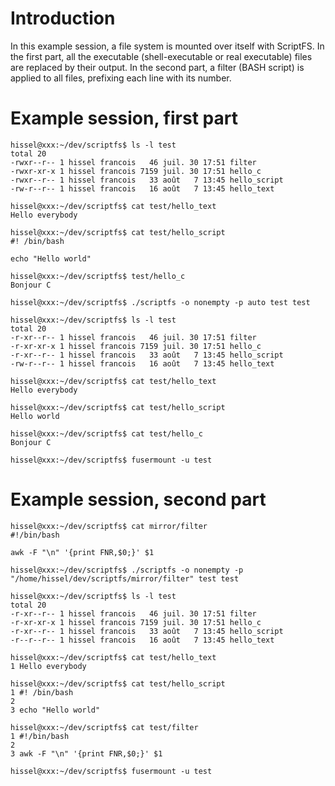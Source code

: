 # Introduction #

In this example session, a file system is mounted over itself with ScriptFS. In the first part, all the executable (shell-executable or real executable) files are replaced by their output. In the second part, a filter (BASH script) is applied to all files, prefixing each line with its number.


# Example session, first part #

```
hissel@xxx:~/dev/scriptfs$ ls -l test
total 20
-rwxr--r-- 1 hissel francois   46 juil. 30 17:51 filter
-rwxr-xr-x 1 hissel francois 7159 juil. 30 17:51 hello_c
-rwxr--r-- 1 hissel francois   33 août   7 13:45 hello_script
-rw-r--r-- 1 hissel francois   16 août   7 13:45 hello_text

hissel@xxx:~/dev/scriptfs$ cat test/hello_text
Hello everybody

hissel@xxx:~/dev/scriptfs$ cat test/hello_script
#! /bin/bash

echo "Hello world"

hissel@xxx:~/dev/scriptfs$ test/hello_c
Bonjour C

hissel@xxx:~/dev/scriptfs$ ./scriptfs -o nonempty -p auto test test

hissel@xxx:~/dev/scriptfs$ ls -l test
total 20
-r-xr--r-- 1 hissel francois   46 juil. 30 17:51 filter
-r-xr-xr-x 1 hissel francois 7159 juil. 30 17:51 hello_c
-r-xr--r-- 1 hissel francois   33 août   7 13:45 hello_script
-rw-r--r-- 1 hissel francois   16 août   7 13:45 hello_text

hissel@xxx:~/dev/scriptfs$ cat test/hello_text
Hello everybody

hissel@xxx:~/dev/scriptfs$ cat test/hello_script
Hello world

hissel@xxx:~/dev/scriptfs$ cat test/hello_c
Bonjour C

hissel@xxx:~/dev/scriptfs$ fusermount -u test
```

# Example session, second part #

```
hissel@xxx:~/dev/scriptfs$ cat mirror/filter
#!/bin/bash

awk -F "\n" '{print FNR,$0;}' $1

hissel@xxx:~/dev/scriptfs$ ./scriptfs -o nonempty -p "/home/hissel/dev/scriptfs/mirror/filter" test test

hissel@xxx:~/dev/scriptfs$ ls -l test
total 20
-r-xr--r-- 1 hissel francois   46 juil. 30 17:51 filter
-r-xr-xr-x 1 hissel francois 7159 juil. 30 17:51 hello_c
-r-xr--r-- 1 hissel francois   33 août   7 13:45 hello_script
-r--r--r-- 1 hissel francois   16 août   7 13:45 hello_text

hissel@xxx:~/dev/scriptfs$ cat test/hello_text
1 Hello everybody

hissel@xxx:~/dev/scriptfs$ cat test/hello_script
1 #! /bin/bash
2 
3 echo "Hello world"

hissel@xxx:~/dev/scriptfs$ cat test/filter
1 #!/bin/bash
2 
3 awk -F "\n" '{print FNR,$0;}' $1

hissel@xxx:~/dev/scriptfs$ fusermount -u test
```